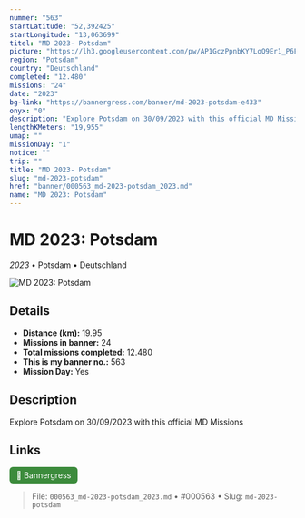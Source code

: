 ```yaml
---
nummer: "563"
startLatitude: "52,392425"
startLongitude: "13,063699"
titel: "MD 2023- Potsdam"
picture: "https://lh3.googleusercontent.com/pw/AP1GczPpnbKY7LoQ9Er1_P6Fybn_2XCv3S4dKPom8d9geunuaQdsRvahz6jWBgBxn3rSZltCiLaqH5InSESOU81IKOSG_Ucw-oEOQTiqCUcvU4homu48n0QeA2cq-pkDM6Cpx5w7lpg5lJsxaP2d3R-2ZklJZw"
region: "Potsdam"
country: "Deutschland"
completed: "12.480"
missions: "24"
date: "2023"
bg-link: "https://bannergress.com/banner/md-2023-potsdam-e433"
onyx: "0"
description: "Explore Potsdam on 30/09/2023 with this official MD Missions"
lengthKMeters: "19,955"
umap: ""
missionDay: "1"
notice: ""
trip: ""
title: "MD 2023- Potsdam"
slug: "md-2023-potsdam"
href: "banner/000563_md-2023-potsdam_2023.md"
name: "MD 2023: Potsdam"
---
```

# MD 2023: Potsdam

*2023* • Potsdam • Deutschland

![MD 2023: Potsdam](https://lh3.googleusercontent.com/pw/AP1GczPpnbKY7LoQ9Er1_P6Fybn_2XCv3S4dKPom8d9geunuaQdsRvahz6jWBgBxn3rSZltCiLaqH5InSESOU81IKOSG_Ucw-oEOQTiqCUcvU4homu48n0QeA2cq-pkDM6Cpx5w7lpg5lJsxaP2d3R-2ZklJZw)



## Details
- **Distance (km):** 19.95
- **Missions in banner:** 24
- **Total missions completed:** 12.480
- **This is my banner no.:** 563
- **Mission Day:** Yes


## Description
Explore Potsdam on 30/09/2023 with this official MD Missions



## Links
<a href="https://bannergress.com/banner/md-2023-potsdam-e433" target="_blank" style="display:inline-block;margin-right:8px;padding:6px 12px;background:#3c8b3c;color:#fff;text-decoration:none;border-radius:6px;">🔗 Bannergress</a>



> File: `000563_md-2023-potsdam_2023.md`
> • #000563
> • Slug: `md-2023-potsdam`
